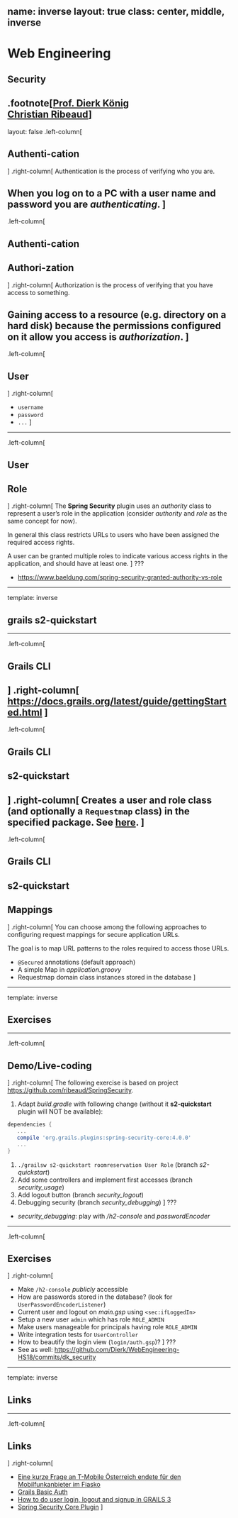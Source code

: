 name: inverse
layout: true
class: center, middle, inverse
---
# Web Engineering
## Security

.footnote[<a href="mailto:dierk.koenig@fhnw.ch">Prof. Dierk König</a><br /><a href="mailto:christian.ribeaud@fhnw.ch">Christian Ribeaud</a>]
---
layout: false
.left-column[
  ## Authenti-cation
]
.right-column[
Authentication is the process of verifying who you are.

When you log on to a PC with a user name and password you are _authenticating_.
]
---
.left-column[
  ## Authenti-cation
  ## Authori-zation
]
.right-column[
Authorization is the process of verifying that you have access to something.

Gaining access to a resource (e.g. directory on a hard disk) because the permissions configured on it allow you access is _authorization_.
]
---
.left-column[
  ## User
]
.right-column[
- `username`
- `password`
- `...`
]
---
.left-column[
  ## User
  ## Role
]
.right-column[
The **Spring Security** plugin uses an _authority_ class to represent a user’s role in the application
(consider _authority_ and _role_ as the same concept for now).

In general this class restricts URLs to users who have been assigned the required access rights.

A user can be granted multiple roles to indicate various access rights in the application, and should have at least one.
]
???
- https://www.baeldung.com/spring-security-granted-authority-vs-role
---
template: inverse

## grails s2-quickstart
---
.left-column[
  ## Grails CLI
]
.right-column[
https://docs.grails.org/latest/guide/gettingStarted.html
]
---
.left-column[
  ## Grails CLI
  ## s2-quickstart
]
.right-column[
Creates a user and role class (and optionally a `Requestmap` class) in the specified package.
See [here](https://grails-plugins.github.io/grails-spring-security-core/latest/#s2-quickstart).
]
---
.left-column[
  ## Grails CLI
  ## s2-quickstart
  ## Mappings
]
.right-column[
You can choose among the following approaches to configuring request mappings for secure application URLs.

The goal is to map URL patterns to the roles required to access those URLs.

- `@Secured` annotations (default approach)
- A simple Map in _application.groovy_
- Requestmap domain class instances stored in the database
]
---
template: inverse

## Exercises
---
.left-column[
  ## Demo/Live-coding
]
.right-column[
The following exercise is based on project https://github.com/ribeaud/SpringSecurity.

1. Adapt _build.gradle_ with following change (without it **s2-quickstart** plugin will NOT be available):
```groovy
dependencies {
   ...
   compile 'org.grails.plugins:spring-security-core:4.0.0'
   ...
}
```
1. `./grailsw s2-quickstart roomreservation User Role` (branch _s2-quickstart_)
1. Add some controllers and implement first accesses (branch _security_usage_)
1. Add logout button (branch _security_logout_)
1. Debugging security (branch _security_debugging_)
]
???
- _security_debugging_: play with _/h2-console_ and _passwordEncoder_
---
.left-column[
  ## Exercises
]
.right-column[
- Make `/h2-console` _publicly_ accessible
- How are passwords stored in the database? (look for `UserPasswordEncoderListener`)
- Current user and logout on _main.gsp_ using `<sec:ifLoggedIn>`
- Setup a new user `admin` which has role `ROLE_ADMIN`
- Make users manageable for principals having role `ROLE_ADMIN`
- Write integration tests for `UserController`
- How to beautify the login view (`login/auth.gsp`)?
]
???
- See as well: https://github.com/Dierk/WebEngineering-HS18/commits/dk_security
---
template: inverse

## Links
---
.left-column[
  ## Links
]
.right-column[
- [Eine kurze Frage an T-Mobile Österreich endete für den Mobilfunkanbieter im Fiasko](https://www.watson.ch/digital/online-sicherheit/521968741-eine-frage-an-den-t-mobile-kundendienst-endete-fuer-den-mobilfunkanbieter-im-fiasko)
- [Grails Basic Auth](http://guides.grails.org/grails-basicauth/guide/index.html)
- [How to do user login, logout and signup in GRAILS 3](https://www.youtube.com/watch?v=nOxeKwGoMf4)
- [Spring Security Core Plugin](http://grails-plugins.github.io/grails-spring-security-core/latest)
]
